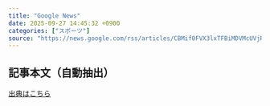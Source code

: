 ```yaml
---
title: "Google News"
date: 2025-09-27 14:45:32 +0900
categories: ["スポーツ"]
source: "https://news.google.com/rss/articles/CBMif0FVX3lxTFBiMDVMcUVjRnl3eWZhN2xnX0pROUJjVy1xckZHTXdlbmZEd1A1YUdwZHN3bkJ3RjBqamM1Tkt0NTVJbGRTVllESnFnMmxzMWJRbVliZ3Q1akVZclphWmZMdkJxYmNva3Uta2RIQTdVTkxRSGJzeTdoNm5EdUZaWkU?oc=5"
---
```


## 記事本文（自動抽出）
<body class="y0K44d EA71Tc" id="readabilityBody"></body>

[出典はこちら](https://news.google.com/rss/articles/CBMif0FVX3lxTFBiMDVMcUVjRnl3eWZhN2xnX0pROUJjVy1xckZHTXdlbmZEd1A1YUdwZHN3bkJ3RjBqamM1Tkt0NTVJbGRTVllESnFnMmxzMWJRbVliZ3Q1akVZclphWmZMdkJxYmNva3Uta2RIQTdVTkxRSGJzeTdoNm5EdUZaWkU?oc=5)
